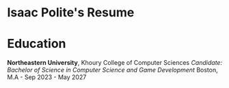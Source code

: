 # Isaac Polite's Resume

# Education
**Northeastern University**, Khoury College of Computer Sciences
*Candidate: Bachelor of Science in Computer Science and Game Development*
Boston, M.A - Sep 2023 - May 2027